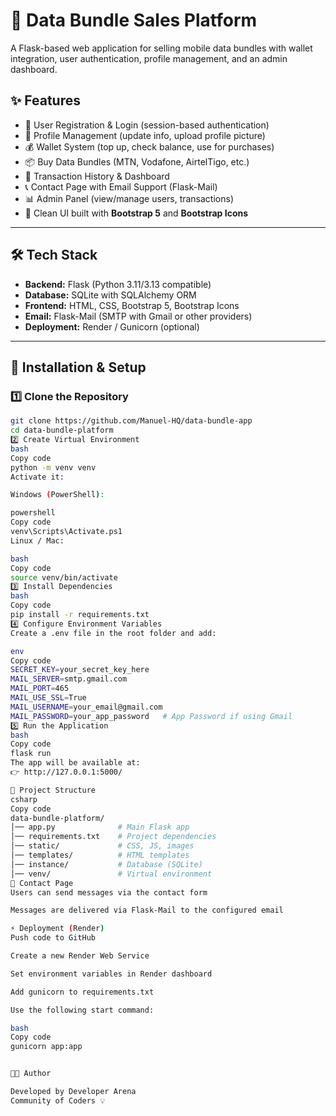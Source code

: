 # 📱 Data Bundle Sales Platform

A Flask-based web application for selling mobile data bundles with wallet integration, user authentication, profile management, and an admin dashboard.  

## ✨ Features
- 🔑 User Registration & Login (session-based authentication)
- 👤 Profile Management (update info, upload profile picture)
- 💰 Wallet System (top up, check balance, use for purchases)
- 📦 Buy Data Bundles (MTN, Vodafone, AirtelTigo, etc.)
- 📜 Transaction History & Dashboard
- 📞 Contact Page with Email Support (Flask-Mail)
- 📊 Admin Panel (view/manage users, transactions)
- 🎨 Clean UI built with **Bootstrap 5** and **Bootstrap Icons**

---

## 🛠 Tech Stack
- **Backend:** Flask (Python 3.11/3.13 compatible)
- **Database:** SQLite with SQLAlchemy ORM
- **Frontend:** HTML, CSS, Bootstrap 5, Bootstrap Icons
- **Email:** Flask-Mail (SMTP with Gmail or other providers)
- **Deployment:** Render / Gunicorn (optional)

---

## 🚀 Installation & Setup

### 1️⃣ Clone the Repository
```bash
git clone https://github.com/Manuel-HQ/data-bundle-app
cd data-bundle-platform
2️⃣ Create Virtual Environment
bash
Copy code
python -m venv venv
Activate it:

Windows (PowerShell):

powershell
Copy code
venv\Scripts\Activate.ps1
Linux / Mac:

bash
Copy code
source venv/bin/activate
3️⃣ Install Dependencies
bash
Copy code
pip install -r requirements.txt
4️⃣ Configure Environment Variables
Create a .env file in the root folder and add:

env
Copy code
SECRET_KEY=your_secret_key_here
MAIL_SERVER=smtp.gmail.com
MAIL_PORT=465
MAIL_USE_SSL=True
MAIL_USERNAME=your_email@gmail.com
MAIL_PASSWORD=your_app_password   # App Password if using Gmail
5️⃣ Run the Application
bash
Copy code
flask run
The app will be available at:
👉 http://127.0.0.1:5000/

📂 Project Structure
csharp
Copy code
data-bundle-platform/
│── app.py              # Main Flask app
│── requirements.txt    # Project dependencies
│── static/             # CSS, JS, images
│── templates/          # HTML templates
│── instance/           # Database (SQLite)
│── venv/               # Virtual environment
📨 Contact Page
Users can send messages via the contact form

Messages are delivered via Flask-Mail to the configured email

⚡ Deployment (Render)
Push code to GitHub

Create a new Render Web Service

Set environment variables in Render dashboard

Add gunicorn to requirements.txt

Use the following start command:

bash
Copy code
gunicorn app:app


👨‍💻 Author

Developed by Developer Arena
Community of Coders 💡